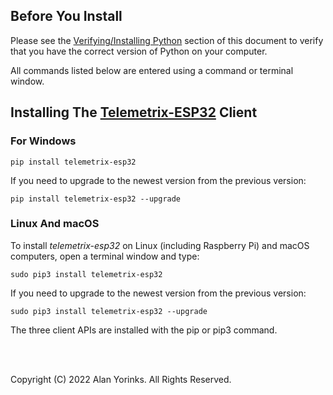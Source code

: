 ## Before You Install


Please see the [Verifying/Installing Python](../python3/)
 section of this
document to verify that you have the correct version of Python on your computer.

All commands listed below are entered using a command or terminal window.

## Installing The [Telemetrix-ESP32](https://github.com/MrYsLab/telemetrix-esp32) Client

### For Windows

```
pip install telemetrix-esp32
```

If you need to upgrade to the newest version from the previous version:

```
pip install telemetrix-esp32 --upgrade
```

### Linux And macOS

To install _telemetrix-esp32_ on Linux (including Raspberry Pi) and macOS 
computers, open a terminal window and type:

```
sudo pip3 install telemetrix-esp32
```

If you need to upgrade to the newest version from the previous version:

```
sudo pip3 install telemetrix-esp32 --upgrade
```

The three client APIs are installed with the pip or pip3 command.



<br>
<br>


Copyright (C) 2022 Alan Yorinks. All Rights Reserved.
